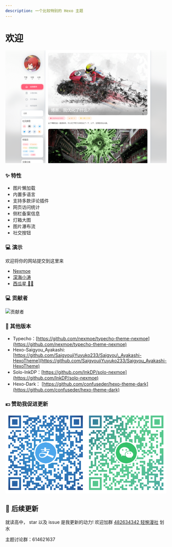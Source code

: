 ```yaml
---
description: 一个比较特别的 Hexo 主题
---
```


# 欢迎

![](.gitbook/assets/cover.png)

### ✨ 特性

* 图片懒加载
* 内置多语言
* 支持多款评论插件
* 网页访问统计
* 侧栏备案信息
* 灯箱大图
* 图片瀑布流
* 社交按钮

### 💻 演示

欢迎将你的网站提交到这里来

* [Nexmoe](https://nexmoe.com/)
* [深海小涛](https://hexo.xtaolink.cn/)
* [西瓜星 🍉✨](https://suikastar.com/)

### 💻 贡献者

![&#x8D21;&#x732E;&#x8005;](https://opencollective.com/hexo-theme-nexmoe/contributors.svg?width=890&button=false)

### 🎇 其他版本

* Typecho：[https://github.com/nexmoe/typecho-theme-nexmoe](https://github.com/nexmoe/typecho-theme-nexmoe)
* Hexo-Saigyou\_Ayakashi: [https://github.com/SaigyoujiYuyuko233/Saigyou\_Ayakashi-HexoTheme](https://github.com/SaigyoujiYuyuko233/Saigyou_Ayakashi-HexoTheme)
* Solo-InkDP：[https://github.com/InkDP/solo-nexmoe](https://github.com/InkDP/solo-nexmoe)
* Hexo-Dark： [https://github.com/confuseder/hexo-theme-dark](https://github.com/confuseder/hexo-theme-dark)

### 💴 赞助我促进更新

![](.gitbook/assets/68747470733a2f2f692e6461776e6c61622e6d652f65653030393365616433636138313435353232626137363663336639613065652e706e67.png)

## 🍻 后续更新

就读高中， star 以及 issue 是我更新的动力! 欢迎加群 [482634342 轻惋漫社](https://jq.qq.com/?_wv=1027&k=5CfKHun) 划水

主题讨论群：614621637

